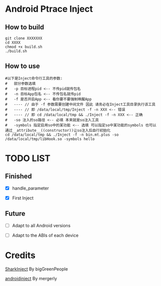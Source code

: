 # Android Ptrace Inject

## How to build

```shell
git clone XXXXXXX
cd XXXX
chmod +x build.sh
./build.sh
```

## How to use

```shell
#以下是Inject命令行工具的参数:
#   部分参数选填
#   -p 目标进程pid <-- 不传pid就传包名
#   -n 目标App包名 <-- 不传包名就传pid
#   -f 是否开启App <-- 看你要不要强制唤醒App
#   ---- // 由于 -f 参数需要创建中间文件 因此 请务必在Inject工具目录执行该工具
#   ---- // 即 /data/local/tmp/Inject -f -n XXX <-- 错误
#   ---- // 即 cd /data/local/tmp && ./Inject -f -n XXX <-- 正确
#   -so 注入的so路径 <-- 必填 本来就是so注入工具
#   -symbols 指定启用so中的某功能 <-- 选填 可以指定so中某功能的symbols 也可以通过__attribute__((constructor))让so注入后自行初始化
cd /data/local/tmp && ./Inject -f -n bin.mt.plus -so /data/local/tmp/libHook.so -symbols hello
```

# TODO LIST

## Finished

- [x] handle_parameter

- [x] First Inject

## Future

- [ ] Adapt to all Android versions

- [ ] Adapt to the ABIs of each device

# Credits

[SharkInject](https://github.com/bigGreenPeople/SharkInject) By bigGreenPeople

[androidinject](https://github.com/mergerly/androidinject) By mergerly




